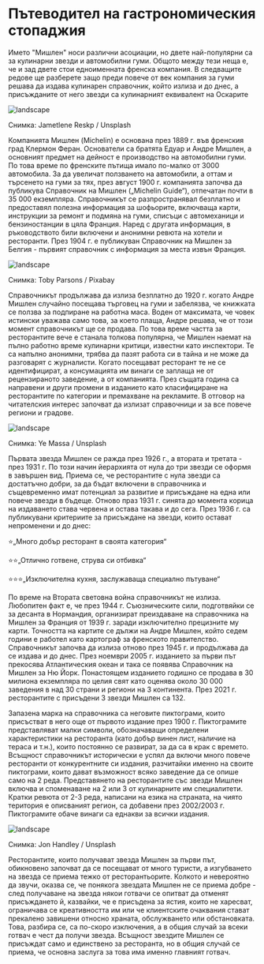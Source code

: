 # Пътеводител на гастрономическия стопаджия

Името "Мишлен" носи различни асоциации, но двете най-популярни са за кулинарни звезди и автомобилни гуми. Общото между тези неща е, че и зад двете стои едноименната френска компания. В следващите редове ще разберете защо преди повече от век компания за гуми решава да издава кулинарен справочник, който излиза и до днес, а присъжданите от него звезди са кулинарният еквивалент на Оскарите

![landscape](https://images.unsplash.com/photo-1584300005238-63a0db6c333b?q=80&w=1374&auto=format&fit=crop&ixlib=rb-4.0.3&ixid=M3wxMjA3fDB8MHxwaG90by1wYWdlfHx8fGVufDB8fHx8fA%3D%3D)

Снимка: Jametlene Reskp / Unsplash

Компанията Мишлен (Michelin) е основана през 1889 г. във френския град Клермон Феран. Основатели са братята Едуар и Андре Мишлен, а основният предмет на дейност е производство на автомобилни гуми. По това време по френските пътища имало по-малко от 3000 автомобила. За да увеличат ползването на автомобили, а оттам и търсенето на гуми за тях, през август 1900 г. компанията започва да публикува Справочник на Мишлен („Michelin Guide“), отпечатан почти в 35 000 екземпляра. Справочникът се разпространявал безплатно и предоставял полезна информация за шофьорите, включваща карти, инструкции за ремонт и подмяна на гуми, списъци с автомеханици и бензиностанции в цяла Франция. Наред с другата информация, в ръководството били включени и анонимни ревюта на хотели и ресторанти. През 1904 г. е публикуван Справочник на Мишлен за Белгия - първият справочник с информация за места извън Франция.

![landscape](https://cdn.pixabay.com/photo/2018/05/29/15/02/bmw-3439099_1280.jpg)

Снимка: Toby Parsons / Pixabay

Справочникът продължава да излиза безплатно до 1920 г. когато Андре Мишлен случайно посещава търговец на гуми и забелязва, че книжката се ползва за подпиране на работна маса. Воден от максимата, че човек истински уважава само това, за което плаща, Андре решава, че от този момент справочникът ще се продава. По това време частта за ресторантите вече е станала толкова популярна, че Мишлен наемат на пълно работно време кулинарни критици, известни като инспектори. Те са напълно анонимни, трябва да пазят работа си в тайна и не може да разговарят с журналисти. Когато посещават ресторант те не се идентифицират, а консумацията им винаги се заплаща не от рецензираното заведение, а от компанията. През същата година са направени и други промени в изданието като класифициране на ресторантите по категории и премахване на рекламите. В отговор на читателския интерес започват да излизат справочници и за все повече региони и градове.

![landscape](https://images.unsplash.com/photo-1572318411165-c3bc2d415178?q=80&w=1470&auto=format&fit=crop&ixlib=rb-4.0.3&ixid=M3wxMjA3fDB8MHxwaG90by1wYWdlfHx8fGVufDB8fHx8fA%3D%3D)

Снимка: Ye Massa / Unsplash

Първата звезда Мишлен се ражда през 1926 г., а втората и третата - през 1931 г. По този начин йерархията от нула до три звезди се оформя в завършен вид. Приема се, че ресторантите с нула звезди са достатъчно добри, за да бъдат включени в справочника и същевременно имат потенциал за развитие и присъждане на една или повече звезди в бъдеще. Отново праз 1931 г. синята до момента корица на издаването става червена и остава такава и до сега. През 1936 г. са публикувани критериите за присъждане на звезди, които остават непроменени и до днес:

⭐„Много добър ресторант в своята категория“

⭐⭐„Отлично готвене, струва си отбивка“ 

⭐⭐⭐„Изключителна кухня, заслужаваща специално пътуване“ 

По време на Втората световна война справочникът не излиза. Любопитен факт е, че през 1944 г. Съюзническите сили, подготвяйки се за десанта в Нормандия, организират преиздаване на справочника на Мишлен за Франция от 1939 г. заради изключително прецизните му карти. Точността на картите се дължи на Андре Мишлен, който седем години е работел като картограф за френското правителство. Справочникът започва да излиза отново през 1945 г. и продължава да се издава и до днес. През ноември 2005 г. изданието за първи път прекосява Атлантическия океан и така се появява Справочник на Мишлен за Ню Йорк. Понастоящем изданието годишно се продава в 30 милиона екземпляра по целия свят като оценява около 30 000 заведения в над 30 страни и региони на 3 континента. През 2021 г. ресторантите с присъдени 3 звезди Мишлен са 132.

Запазена марка на справочника са неговите пиктограми, които присъстват в него още от първото издание през 1900 г. Пиктограмите представляват малки символи, обозначаващи определени характеристики на ресторанта (като добър винен лист, наличие на тераса и т.н.), които постоянно се развират, за да са в крак с времето. Всъщност справочникът исторически е успял да включи много повече ресторанти от конкурентните си издания, разчитайки именно на своите пиктограми, които дават възможност всяко заведение да се опише само на 2 реда. Представянето на ресторантите със звезди Мишлен включва и споменаване на 2 или 3 от кулинарните им специалитети. Кратки ревюта от 2-3 реда, написани на езика на страната, на чиято територия е описваният регион, са добавени през 2002/2003 г. Пиктограмите обаче винаги са еднакви за всички издания.

![landscape](https://images.unsplash.com/photo-1669722115140-d314341ab05d?q=80&w=1441&auto=format&fit=crop&ixlib=rb-4.0.3&ixid=M3wxMjA3fDB8MHxwaG90by1wYWdlfHx8fGVufDB8fHx8fA%3D%3D)

Снимка: Jon Handley / Unsplash

Ресторантите, които получават звезда Мишлен за първи път, обикновено започват да се посещават от много туристи, а изгубването на звезда се приема тежко от ресторантьорите. Колкото и невероятно да звучи, оказва се, че понякога звездата Мишлен не се приема добре - след получаване на звезда някои готвачи се опитват да отменят присъждането й, казвайки, че е присъдена за ястия, които не харесват, ограничава се креативността им или че клиентските очаквания стават прекалено завишени относно храната, обслужването или обстановката. Това, разбира се, са по-скоро изключения, а в общия случай за всеки готвач е чест да получи звезда. Всъщност звездите Мишлен се присъждат само и единствено за ресторанта, но в общия случай се приема, че основна заслуга за това има именно главният готвач.